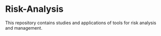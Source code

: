 # Risk-Analysis
This repository contains studies and applications of tools for risk analysis and management.
